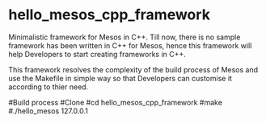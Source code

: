 # hello_mesos_cpp_framework

Minimalistic framework for Mesos in C++.
Till now, there is no sample framework has been written in C++ for Mesos, hence this framework will help Developers to start creating frameworks in C++.

This framework resolves the complexity of the build process of Mesos and use the Makefile in simple way so that Developers can customise it according to thier need.

#Build process
#Clone
#cd hello_mesos_cpp_framework
#make
#./hello_mesos 127.0.0.1
